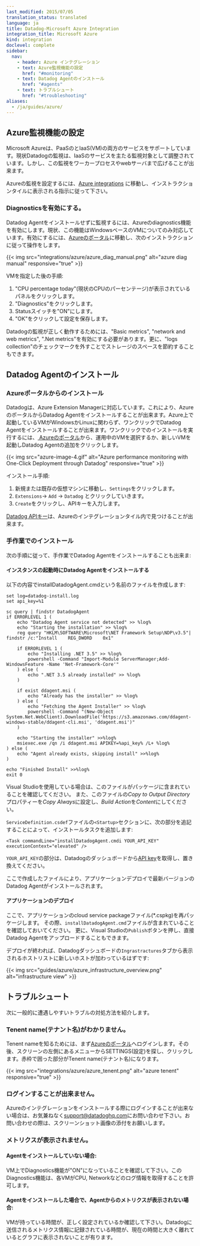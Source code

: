 ```yaml
---
last_modified: 2015/07/05
translation_status: translated
language: ja
title: Datadog-Microsoft Azure Integration
integration_title: Microsoft Azure
kind: integration
doclevel: complete
sidebar:
  nav:
    - header: Azure インテグレーション
    - text: Azure監視機能の設定
      href: "#monitoring"
    - text: Datadog Agentのインストール
      href: "#agents"
    - text: トラブルシュート
      href: "#troubleshooting"
aliases:
  - /ja/guides/azure/
---
```



<!-- ## Configure Azure Monitoring -->

## Azure監視機能の設定


<!-- Microsoft Azure supports both PaaS and IaaS (VM) services. Right now Datadog monitoring is tailored for IaaS services. But it can also be installed in worker and web roles. -->

Microsoft Azureは、PaaSのとIaaS(VM)の両方のサービスをサポートしています。現状Datadogの監視は、IaaSのサービスを主たる監視対象として調整されています。しかし、この監視をワーカープロセスやwebサーバまで広げることが出来ます。


<!-- To setup Azure monitoring, go to [Azure integrations][1] and follow instructions on the page. -->

Azureの監視を設定するには、[Azure integrations][1] に移動し、インストラクションタイルに表示される指示に従って下さい。

<!-- #### Enable diagnostics -->

### Diagnosticsを有効にする。

<!-- To enable agent-less monitoring, you must enable diagnostics. Right now this is only support by Windows based machines. To do this, first go to [Azure preview portal][2] then follow the instructions below. -->

Datadog Agentをインストールせずに監視するには、Azureのdiagnostics機能を有効にします。現状、この機能はWindowsベースのVMについてのみ対応しています。有効にするには、[Azureのポータル][2]に移動し、次のインストラクションに従って操作をします。

{{< img src="integrations/azure/azure_diag_manual.png" alt="azure diag manual" responsive="true" >}}

<!-- After locating your VM:

1. Click on the CPU percentage today panel to show metrics panel
2. Click on Diagnostics
3. Shift the switch to open
4. Click OK to save your changes -->

VMを指定した後の手順:

1. "CPU percentage today"(現状のCPUのパーセンテージ)が表示されているパネルをクリックします。
2. "Diagnostics"をクリックします。
3. Statusスイッチを"ON"にします。
4. "OK"をクリックして設定を保存します。

<!-- Datadog only requires Basic metrics, network and web metrics as well as .Net metrics to function correctly. Un-check logs collection could save you some storage space. -->

Datadogの監視が正しく動作するためには、"Basic metrics", "network and web metrics", ".Net metrics"を有効にする必要があります。更に、"logs collection"のチェックマークを外すことでストレージのスペースを節約することもできます。


<!-- ## Deploy agents -->

## Datadog Agentのインストール


### Azureポータルからのインストール

Datadogは、Azure Extension Managerに対応しています。これにより、AzureのポータルからDatadog Agentをインストールすることが出来ます。Azure上で起動しているVMがWindowsかLinuxに関わらず、ワンクリックでDatadog Agentをインストールすることが出来ます。ワンクリックでのインストールを実行するには、[
Azureのポータル](http://portal.azure.com)から、運用中のVMを選択するか、新しいVMを起動しDatadog Agentの追加をクリックします。

{{< img src="azure-image-4.gif" alt="Azure performance monitoring with One-Click Deployment through Datadog" responsive="true" >}}


インストール手順:

1. 新規または既存の仮想マシンに移動し、`Settings`をクリックします。
2. `Extensions`-> `Add` -> `Datadog` とクリックしていきます。
3. `Create`をクリックし、APIキーを入力します。

[Datadog APIキー](https://app.datadoghq.com/azure/landing/)は、Azureのインテグレーションタイル内で見つけることが出来ます。


### 手作業でのインストール

<!-- You can either deploy agents manually by following the instructions -->

次の手順に従って、手作業でDatadog Agentをインストールすることも出来ま:

<!-- ### Install the Agent on instance startup

**Create** a file called `installDatadogAgent.cmd` with the following contents: -->

#### インスタンスの起動時にDatadog Agentをインストールする

以下の内容でinstallDatadogAgent.cmdという名前のファイルを作成します:

    set log=datadog-install.log
    set api_key=%1

    sc query | findstr DatadogAgent
    if ERRORLEVEL 1 (
        echo "Datadog Agent service not detected" >> %log%
        echo "Starting the installation" >> %log%
        reg query "HKLM\SOFTWARE\Microsoft\NET Framework Setup\NDP\v3.5"| findstr /c:"Install    REG_DWORD    0x1"

        if ERRORLEVEL 1 (
            echo "Installing .NET 3.5" >> %log%
            powershell -Command "Import-Module ServerManager;Add-WindowsFeature -Name 'Net-Framework-Core'"
        ) else (
            echo ".NET 3.5 already installed" >> %log%
        )

        if exist ddagent.msi (
            echo "Already has the installer" >> %log%
        ) else (
            echo "Fetching the Agent Installer" >> %log%
            powershell -Command "(New-Object System.Net.WebClient).DownloadFile('https://s3.amazonaws.com/ddagent-windows-stable/ddagent-cli.msi', 'ddagent.msi')"
        )

        echo "Starting the installer" >>%log%
        msiexec.exe /qn /i ddagent.msi APIKEY=%api_key% /L+ %log%
    ) else (
        echo "Agent already exists, skipping install" >>%log%
    )

    echo "Finished Install" >>%log%
    exit 0

<!-- If you are using Visual Studio, make sure that the file is included in the package: Set the *Copy to Output Directory* property of the file to *Copy Always* and make sure that the *Build Action* is *Content* . -->

Visual Studioを使用している場合は、このファイルがパッケージに含まれていることを確認してください。
また、このファイルの*Copy to Output Directory*プロパティーを*Copy Always*に設定し、*Build Action*を*Content*にしてください。


<!-- **Add** the installation task to your `ServiceDefinition.csdef` file by adding the following in the `<Startup>` section:

    <Task commandLine="installDatadogAgent.cmdi YOUR_API_KEY" executionContext="elevated" />
-->

`ServiceDefinition.csdef`ファイルの`<Startup>`セクションに、次の部分を追記することによって、インストールタスクを追加します:


    <Task commandLine="installDatadogAgent.cmdi YOUR_API_KEY" executionContext="elevated" />

<!-- Be sure to replace `YOUR_API_KEY` with your API key found at [here](https://app.datadoghq.com/account/settings#api).

The created file will download and install the latest version of the Agent on application deploy. -->

``YOUR_API_KEY``の部分は、Datadogのダッシュボードから[API key](https://app.datadoghq.com/account/settings#api)を取得し、置き換えてください。

ここで作成したファイルにより、アプリケーションデプロイで最新バージョンのDatadog Agentがインストールされます。


<!-- ### Deploy your app

You should now repackage your app's cloud service package file (*.cspkg), making sure to include the `installDatadogAgent.cmd` file in the package.
You can also directly upload from Visual Studio using the `Publish` button.

On deploy you should see your new hosts appear on your infrastructure overview:

-->

#### アプリケーションのデプロイ

ここで、アプリケーションのcloud service packageファイル(*.cspkg)を再パッケージします。
その際、`installDatadogAgent.cmd`ファイルが含まれていることを確認しておいてください。
更に、Visual Studioの`Publish`ボタンを押し、直接Datadog Agentをアップロードすることもできます。

デプロイが終われば、Datadogダッシュボードの`Ingrastractures`タブから表示されるホストリストに新しいホストが加わっているはずです:

{{< img src="guides/azure/azure_infrastructure_overview.png" alt="infrastructure view" >}}


<!-- ## Troubleshooting -->

## トラブルシュート


<!-- Here are some common issues you might be seeing. -->

次に一般的に遭遇しやすいトラブルの対処方法を紹介します。


<!-- ### I don't know my tenent name
To locate your tenent name first log into the current [Azure portal][4].
After logging in, locate the settings page on the left side of the screen.
{{< img src="integrations/azure/azure_tenent.png" responsive="true" >}}

The text in the red box shown in sceenshot above is your tenent name. Please only include text between parentheses. -->

### Tenent name(テナント名)がわかりません。
Tenent nameを知るためには、まず[Azureのポータル][4]へログインします。その後、スクリーンの左側にあるメニューからSETTINGS(設定)を探し、クリックします。赤枠で囲った部分がTenent name(テナント名)になります。

{{< img src="integrations/azure/azure_tenent.png" alt="azure tenent" responsive="true" >}}

<!-- ### Unable to login
If you have experienced error logging in while trying to install the integration, please reach out to [support@datadoghq.com][3]. When possible, please attache screen shot. -->

### ログインすることが出来ません。
Azureのインテグレーションをインストールする際にログインすることが出来ない場合は、お気兼ねなく[support@datadoghq.com][3]にお問い合わせ下さい。お問い合わせの際は、スクリーンショット画像の添付をお願いします。


<!-- ### No metrics are showing up
Please make sure you have enabled diagnostics on your VMs. Diagnostics allows VMs to collect logging information which includes metrics for CPU, Network etc. -->

### メトリクスが表示されません。

#### Agentをインストールしていない場合:
VM上でDiagnostics機能が"ON"になっていることを確認して下さい。このDiagnostics機能は、各VMがCPU, Networkなどのログ情報を取得することを許可します。

#### Agentをインストールした場合で、Agentからのメトリクスが表示されない場合:
VMが持っている時間が、正しく設定されているか確認して下さい。Datadogに送信されるメトリクス情報に記録されている時間が、現在の時間と大きく離れているとグラフに表示されないことが有ります。


   [1]: https://app.datadoghq.com/account/settings#integrations/azure
   [2]: https://portal.azure.com
   [3]: mailto:support@datadoghq.com
   [4]: https://manage.windowsazure.com
